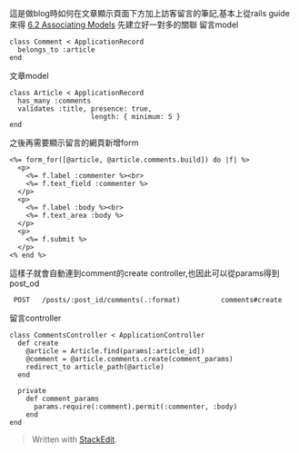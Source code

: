 這是做blog時如何在文章顯示頁面下方加上訪客留言的筆記,基本上從rails guide來得
[6.2 Associating Models](http://guides.rubyonrails.org/getting_started.html)
先建立好一對多的關聯
留言model

    class Comment < ApplicationRecord
      belongs_to :article
    end

文章model

    class Article < ApplicationRecord
      has_many :comments
      validates :title, presence: true,
                        length: { minimum: 5 }
    end


之後再需要顯示留言的網頁新增form


    <%= form_for([@article, @article.comments.build]) do |f| %>
      <p>
        <%= f.label :commenter %><br>
        <%= f.text_field :commenter %>
      </p>
      <p>
        <%= f.label :body %><br>
        <%= f.text_area :body %>
      </p>
      <p>
        <%= f.submit %>
      </p>
    <% end %>

這樣子就會自動連到comment的create controller,也因此可以從params得到post_od

     POST   /posts/:post_id/comments(.:format)          comments#create

留言controller

    class CommentsController < ApplicationController
      def create
        @article = Article.find(params[:article_id])
        @comment = @article.comments.create(comment_params)
        redirect_to article_path(@article)
      end
     
      private
        def comment_params
          params.require(:comment).permit(:commenter, :body)
        end
    end







> Written with [StackEdit](https://stackedit.io/).

